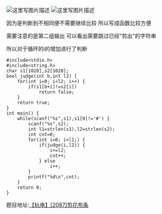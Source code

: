 ![这里写图片描述](http://img.blog.csdn.net/20160601010145203)
![这里写图片描述](http://img.blog.csdn.net/20160601010150844)

因为是判断到不相同便不需要继续比较
所以写成函数比较方便

需要注意的是第二组输出
可以看出需要跳过已经"剪出"的字符串

所以对于循环的i的增加进行了判断

```
#include<stdio.h>
#include<string.h>
char s1[1020],s2[1020];
bool judge(int b,int l2) {
	for(int i=0; i<l2; i++) {
		if(s1[b+i]!=s2[i])
			return false;
	}
	return true;
}
int main() {
	while(scanf("%s",s1),s1[0]!='#') {
		scanf("%s",s2);
		int l1=strlen(s1),l2=strlen(s2);
		int cnt=0;
		for(int i=0; i<l1;) {
			if(judge(i,l2)) {
				i+=l2;
				cnt++;
			} else
				i++;
		}
		printf("%d\n",cnt);
	}
	return 0;
}
```


题目地址:[【杭电】[2087]剪花布条](http://acm.hdu.edu.cn/showproblem.php?pid=2087)